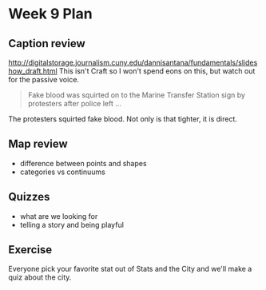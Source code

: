 # Week 9 Plan


## Caption review
<http://digitalstorage.journalism.cuny.edu/dannisantana/fundamentals/slideshow_draft.html> This isn't Craft so I won't spend eons on this, but watch out for the passive voice. 

> Fake blood was squirted on to the Marine Transfer Station sign by protesters after police left ... 

The protesters squirted fake blood. Not only is that tighter, it is direct. 

## Map review 

+ difference between points and shapes
+ categories vs continuums


## Quizzes

+ what are we looking for
+ telling a story and being playful

## Exercise

Everyone pick your favorite stat out of Stats and the City and we'll make a quiz about the city.
